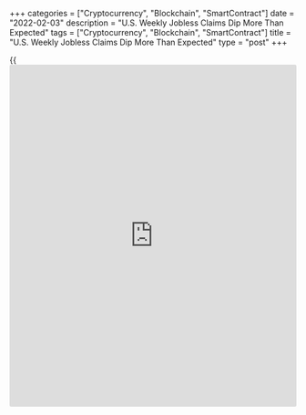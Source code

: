 +++
categories = ["Cryptocurrency", "Blockchain", "SmartContract"]
date = "2022-02-03"
description = "U.S. Weekly Jobless Claims Dip More Than Expected"
tags = ["Cryptocurrency", "Blockchain", "SmartContract"]
title = "U.S. Weekly Jobless Claims Dip More Than Expected"
type = "post"
+++

{{<iframe id="large-banner" src="https://www.bounty.group/#slide=12.0" width="100%" height="600" scrolling="no" style="border: 0px solid rgb(216, 221, 230); border-radius: 3px;">}}

A day ahead of the release of the more closely watched monthly jobs
report, the Labor Department released a report on Thursday showing a
modest decrease by first-time claims for U.S. unemployment benefits in
the week ended January 29th.

The report showed initial jobless claims dipped to 238,000, a decrease
of 23,000 from the previous week's revised level of 261,000.

Economists had expected jobless claims to edge down to 245,000 from the
260,000 originally reported for the previous week.

Meanwhile, the Labor Department said the less volatile four-week moving
average crept up to 255,000, an increase of 7,750 from the previous
week's revised average of 247,250.

For comments and feedback [contact](https://www.playgroundfx.com/contact/): editorial@rtt[news](https://www.letsplayfx.com/blog/forex-news-website/).com

[Economic News][1]

 **What parts of the world are seeing the best (and worst) economic
performances lately? Click[here][2] to check out our [Econ Scorecard][2]
and find out! See up-to-the-moment [ranking](https://www.playgroundfx.com/blog/crypto-exchange-ranking/)s for the best and worst
performers in [GDP][2], [unemployment rate][3], [inflation][4] and much
more.**

   1. www.rtt[news](https://www.letsplayfx.com/blog/forex-news-website/).com/Content/EconomicNews.aspx
   2. www.rtt[news](https://www.letsplayfx.com/blog/forex-news-website/).com/economic-scorecard/world-rank/GDP/highest-performance.aspx
   3. www.rtt[news](https://www.letsplayfx.com/blog/forex-news-website/).com/economic-scorecard/world-rank/unemployment-rate/lowest-performance.aspx
   4. www.rtt[news](https://www.letsplayfx.com/blog/forex-news-website/).com/economic-scorecard/world-rank/CPI/highest-performance.aspx